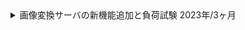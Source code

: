 <details>
  <summary>
    画像変換サーバの新機能追加と負荷試験
    <span>2023年/3ヶ月</span>
  </summary>
  <div>
    <ul>
      <li><strong>カテゴリ:</strong> <span>webサービス</span> <span>自社</span></li>
      <li><strong>担当工程:</strong> <span>設計</span> <span>コーディング</span> <span>テスト</span> <span>運用/保守</span></li>
      <li><strong>職種・役割:</strong> <span>バックエンド</span> <span>インフラ</span></li>
      <li><strong>使用技術:</strong> <span>Java</span> <span>Spring Boot</span> <span>shell script</span> <span>AWS</span> <span>PostgreSQL</span> <span>Datadog</span> <span>Docker</span> <span>CI/CD</span> <span>E2E</span> <span>GitHub</span> <span>GitHub Actions</span> <span>API</span></li>
  </div>
  <div class="markdown-content">
    ## プロジェクト概要

    画像変換サーバの新機能追加と負荷試験

    ## チーム情報

    チーム人数：3名

    ## 開発・実装内容A

    ### 【概要】

    画像変換サーバに新機能を追加し、WEBP拡張子への対応を行った。詳細設計から実装、テストまでを担当し、システムのパフォーマンス向上を実現。

    ### 【内容】

    画像変換サーバにWEBP形式への変換機能を追加し、SEO対策および画像容量の削減を実現。<br/>API仕様書の修正、クラス図の修正、バックエンドの実装、E2Eテストを実施。

    ### 【課題・問題点】

    - 新しい拡張子（WEBP）に対応する必要があり、既存システムに影響を与えずに機能追加を行う必要があった。
    - 追加する機能がシステム全体のパフォーマンスにどのような影響を与えるかを評価する必要があった。

    ### 【使用した技術】

    - **詳細設計**: 新機能の設計を行い、API仕様書（OpenAPIで記述）とクラス図を修正。
    - **バックエンドの実装**: Spring Bootを用いてWEBP変換機能を実装し、テストコードも作成。
    - **E2Eテスト**: システム全体の動作確認を行い、品質を確保。

    ### 【成果】

    - WEBP変換機能の追加により、システムのパフォーマンスとSEO効果が向上。
    - 画像の容量削減とレスポンス速度向上により、ユーザー体験が改善。

    ## 開発・実装内容B

    ### 【概要】

    Taurusを用いて画像変換サーバの負荷試験を実施し、システムのパフォーマンスと安定性を評価した。

    ### 【内容】

    新機能追加後のシステム全体のパフォーマンスを検証するため、負荷試験を行い、環境変数やインフラ設定の最適化を図った。

    ### 【課題・問題点】

    - 新機能追加後のシステムが高負荷時にどのように動作するかを確認する必要があった。
    - システムのボトルネックを特定し、パフォーマンスを最適化する必要があった。

    ### 【使用した技術】

    - **シナリオ設計**: 負荷試験のシナリオを設計し、実際の利用状況を再現する。
    - **シナリオファイル作成**: YAML形式で負荷試験のシナリオファイルを作成。
    - **負荷試験の実施**: Taurusを用いて負荷試験を実施し、システムのパフォーマンスデータを収集。
    - **環境変数とインフラ設定の調整**: 負荷試験結果を基に、環境変数やインフラ設定を最適化。

    ### 【成果】

    - 負荷試験により、システムのボトルネックを特定し、性能改善を実現。
    - インフラ設定の最適化により、システムの安定性が向上。
    - 高負荷時の動作を確認し、運用時のリスクを低減。

    ## 使用技術（まとめ）

    - **プログラミング言語**: Java, shell script
    - **データベース**: PostgreSQL
    - **インフラ**: AWS
    - **フレームワーク**: Spring Boot
    - **コンテナ**: Docker
    - **CI/CD**: GitHub Actions
    - **バージョン管理**: Git, GitHub
    - **監視ツール**: Mackerel, Datadog, Twilio
    - **負荷試験ツール**: Taurus
    - **IDE**: IntelliJ
    - **ドキュメント管理ツール**: Stoplight Studio
  </div>
</details>
